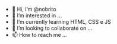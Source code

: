 - 👋 Hi, I’m @nobrito
- 👀 I’m interested in ...
- 🌱 I’m currently learning  HTML, CSS  e JS
- 💞️ I’m looking to collaborate on ...
- 📫 How to reach me ...

<!---
nobrito/nobrito is a ✨ special ✨ repository because its `README.md` (this file) appears on your GitHub profile.
You can click the Preview link to take a look at your changes.
--->
